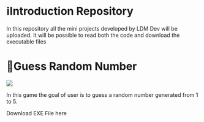 # ℹ️Introduction Repository
In this repository all the mini projects developed by LDM Dev will be uploaded. It will be possible to read both the code and download the executable files

# 🎲Guess Random Number
<img src="https://github.com/user-attachments/assets/8f4ce5f8-138e-45d8-a904-075dbf387801">

In this game the goal of user is to guess a random number generated from 1 to 5.

Download EXE File here
